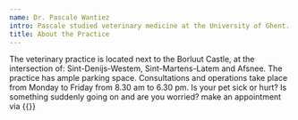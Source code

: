 ```yaml
---
name: Dr. Pascale Wantiez
intro: Pascale studied veterinary medicine at the University of Ghent.
title: About the Practice
---
```

The veterinary practice is located next to the Borluut Castle, at the intersection of: Sint-Denijs-Westem, Sint-Martens-Latem and Afsnee.
The practice has ample parking space.
Consultations and operations take place from Monday to Friday from 8.30 am to 6.30 pm.
Is your pet sick or hurt? Is something suddenly going on and are you worried? make an appointment via {{<tel>}}